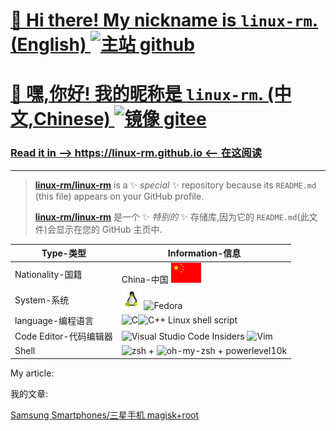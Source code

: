 # [👋 Hi there! My nickname is `linux-rm`. (English) ![主站 github](https://img.shields.io/badge/%E4%B8%BB%E7%AB%99-github-black)](https://github.com/linux-rm/linux-rm)

# [👋 嘿,你好! 我的昵称是 `linux-rm`. (中文,Chinese) ![镜像 gitee](https://img.shields.io/badge/%E9%95%9C%E5%83%8F-gitee-red)](https://gitee.com/linux-rm/linux-rm)

### [Read it in --> https://linux-rm.github.io <-- 在这阅读](https://linux-rm.github.io)

---

>[**linux-rm/linux-rm**](https://github.com/linux-rm/linux-rm) is a ✨ _special_ ✨ repository because its `README.md` (this file) appears on your GitHub profile.
>
>[**linux-rm/linux-rm**](https://github.com/linux-rm/linux-rm) 是一个 ✨ _特别的_ ✨ 存储库,因为它的 `README.md`(此文件)会显示在您的 GitHub 主页中.

| Type-类型              | Information-信息                                                                                                                                                                                                    |
| ---------------------- | ------------------------------------------------------------------------------------------------------------------------------------------------------------------------------------------------------------------- |
| Nationality-国籍       | China-中国 <img height="32px" src="China.svg" alt="China.svg" />                                                                                                                                                    |
| System-系统            | <img height="32px" src="linux.svg" alt="linux.svg" /> <img height="32px" src="https://www.fedoraproject.org/w/uploads/2/2d/Logo_fedoralogo.png" alt="Fedora" />                                                     |
| language-编程语言      | <img height="32px" src="https://learn.microsoft.com/zh-cn/media/logos/logo_C.svg" alt="C"/><img height="32px" src="https://learn.microsoft.com/zh-cn/media/logos/logo_Cplusplus.svg" alt="C++"/> Linux shell script |
| Code Editor-代码编辑器 | <img height="32px" src="https://insiders.vscode.dev/static/insider/code-192-apple.png" alt="Visual Studio Code Insiders" /> <img height="32px" src="https://www.vim.org/images/vimlogo.svg" alt="Vim"/>             |
| Shell                  | <img height="32px" src="https://www.zsh.org/color_vertical_icon.png" alt="zsh"/> + <img height="32px" src="https://ohmyz.sh/img/OMZLogo_BnW.png" alt="oh-my-zsh" /> + powerlevel10k                                 |

<!--
Here are some ideas to get you started:

- 🔭 I’m currently working on ...
- 🌱 I’m currently learning ...
- 👯 I’m looking to collaborate on ...
- 🤔 I’m looking for help with ...
- 💬 Ask me about ...
- 📫 How to reach me: ...
- 😄 Pronouns: ...
- ⚡ Fun fact: ...
-->

My article:

我的文章:

[Samsung Smartphones/三星手机 magisk+root](article/Samsung-magisk-root/README.md)
